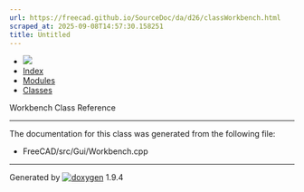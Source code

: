 ```yaml
---
url: https://freecad.github.io/SourceDoc/da/d26/classWorkbench.html
scraped_at: 2025-09-08T14:57:30.158251
title: Untitled
---
```


  * [ ![](https://www.freecad.org/svg/logo-freecad.svg) ](https://freecadweb.org "FreeCAD")
  * [Index](../../index.html "Index")
  * [Modules](../../modules.html "Modules list")
  * [Classes](../../annotated.html "Annotated list")

Workbench Class Reference

* * *

The documentation for this class was generated from the following file:

  * FreeCAD/src/Gui/Workbench.cpp

* * *

Generated by
[![doxygen](../../doxygen.svg)](https://www.doxygen.org/index.html) 1.9.4

